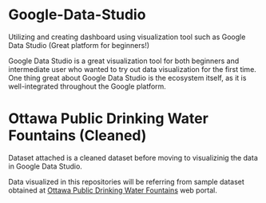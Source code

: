 # Google-Data-Studio
Utilizing and creating dashboard using visualization tool such as Google Data Studio (Great platform for beginners!)

Google Data Studio is a great visualization tool for both beginners and intermediate user who wanted to try out data visualization for the first time. 
One thing great about Google Data Studio is the ecosystem itself, as it is well-integrated throughout the Google platform. 

# Ottawa Public Drinking Water Fountains (Cleaned) 
Dataset attached is a cleaned dataset before moving to visualizinig the data in Google Data Studio.

Data visualized in this repositories will be referring from sample dataset obtained at [Ottawa Public Drinking Water Fountains](https://open.ottawa.ca/maps/public-drinking-water-fountains) web portal. 
